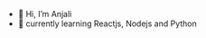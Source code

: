 - 👋 Hi, I’m Anjali 
- 🌱 currently learning Reactjs, Nodejs and Python



<!---
Anjali0208/Anjali0208 is a ✨ special ✨ repository because its `README.md` (this file) appears on your GitHub profile.
You can click the Preview link to take a look at your changes.
--->
